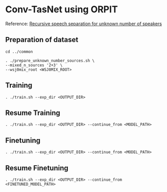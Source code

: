 # Conv-TasNet using ORPIT
Reference: [Recursive speech separation for unknown number of speakers](https://arxiv.org/abs/1904.03065)

## Preparation of dataset
```shell
cd ../common

. ./prepare_unknown_number_sources.sh \
--mixed_n_sources '2+3' \
--wsj0mix_root <WSJ0MIX_ROOT>
```

## Training
```shell
. ./train.sh --exp_dir <OUTPUT_DIR>
```

## Resume Training
```shell
. ./train.sh --exp_dir <OUTPUT_DIR> --continue_from <MODEL_PATH>
```

## Finetuning
```shell
. ./train.sh --exp_dir <OUTPUT_DIR> --continue_from <MODEL_PATH>
```

## Resume Finetuning
```shell
. ./train.sh --exp_dir <OUTPUT_DIR> --continue_from <FINETUNED_MODEL_PATH>
```